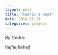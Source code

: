 ```yaml
---
layout: post
title: "Cedric's post"
date: 2018-11-19
categories: project
---
```


*By Cedric*

fiejfiejfiefiejf
